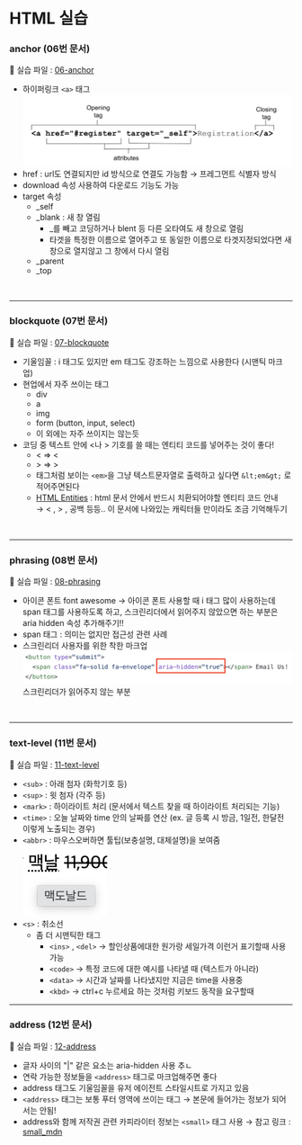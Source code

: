 # HTML 실습

### anchor (06번 문서)
:link: 실습 파일 : [06-anchor](https://github.com/songyi225/html-css/blob/student/06-anchor.html)

- 하이퍼링크 `<a>` 태그
  ![href](./html_images/06-anchor02.png)
- href : url도 연결되지만 id 방식으로 연결도 가능함 → 프레그먼트 식별자 방식
- download 속성 사용하여 다운로드 기능도 가능
- target 속성
    - _self
    - _blank : 새 창 열림
        - _를 빼고 코딩하거나 blent 등 다른 오타여도 새 창으로 열림
        - 타겟을 특정한 이름으로 열어주고 또 동일한 이름으로 타겟지정되었다면 새창으로 열지않고 그 창에서 다시 열림
    - _parent
    - _top

<br/>

---
### blockquote (07번 문서)
:link: 실습 파일 : [07-blockquote](https://github.com/songyi225/html-css/blob/student/07-blockquote-br.html)


- 기울임꼴 : i 태그도 있지만 em 태그도 강조하는 느낌으로 사용한다 (시맨틱 마크업)
- 현업에서 자주 쓰이는 태그
  - div
  - a
  - img
  - form (button, input, select)
  - 이 외에는 자주 쓰이지는 않는듯
- 코딩 중 텍스트 안에 <나 > 기호를 쓸 때는 엔티티 코드를 넣어주는 것이 좋다!
   - &lt; ⇒ <
   - &gt; ⇒ >
   - 태그처럼 보이는 `<em>`을 그냥 텍스트문자열로 출력하고 싶다면 `&lt;em&gt;` 로 적어주면된다
   -  [HTML Entities](https://www.w3schools.com/html/html_entities.asp) : html 문서 안에서 반드시 치환되어야할 엔티티 코드 안내 <br/> → < , > , 공백 등등.. 이 문서에 나와있는 캐릭터들 만이라도 조금 기억해두기

<br/>

---

### phrasing (08번 문서)
:link: 실습 파일 : [08-phrasing](https://github.com/songyi225/html-css/blob/student/08-phrasing-element.html)


- 아이콘 폰트 font awesome → 아이콘 폰트 사용할 때 i 태그 많이 사용하는데 span 태그를 사용하도록 하고, 스크린리더에서 읽어주지 않았으면 하는 부분은 aria hidden 속성 추가해주기!!
- span 태그 : 의미는 없지만 접근성 관련 사례
- 스크린리더 사용자를 위한 착한 마크업
<br/>![phrasing2](./html_images/08-phrasing-element02.png)
<br/>스크린리더가 읽어주지 않는 부분

<br/>

---

### text-level (11번 문서)
:link: 실습 파일 : [11-text-level](https://github.com/songyi225/html-css/blob/student/11-text-level-element.html)

- `<sub>` : 아래 첨자 (화학기호 등)
- `<sup>` : 윗 첨자 (각주 등)
- `<mark>` : 하이라이트 처리 (문서에서 텍스트 찾을 때 하이라이트 처리되는 기능)
- `<time>` : 오늘 날짜와 time 안의 날짜를 연산 (ex. 글 등록 시 방금, 1일전, 한달전 이렇게 노출되는 경우)
- `<abbr>` : 마우스오버하면 툴팁(보충설명, 대체설명)을 보여줌
<br/>![abbr](./html_images/11-text-level.png)
- `<s>` : 취소선
    - 좀 더 시맨틱한 태그
      - `<ins>` , `<del>` → 할인상품에대한 원가랑 세일가격 이런거 표기할때 사용 가능
      - `<code>` → 특정 코드에 대한 예시를 나타낼 때 (텍스트가 아니라)
      - `<data>` → 시간과 날짜를 나타냈지만 지금은 time을 사용중
      - `<kbd>` → ctrl+c 누르세요 하는 것처럼 키보드 동작을 요구할때

---

### address (12번 문서)
:link: 실습 파일 : [12-address](https://github.com/songyi225/html-css/blob/student/12-address.html)

- 글자 사이의 "|" 같은 요소는 aria-hidden 사용 추ㄴ
- 연락 가능한 정보들을 `<address>` 태그로 마크업해주면 좋다
- address 태그도 기울임꼴을 유저 에이전트 스타일시트로 가지고 있음
- `<address>` 태그는 보통 푸터 영역에 쓰이는 태그 → 본문에 들어가는 정보가 되어서는 안됨!
- address와 함께 저작권 관련 카피라이터 정보는 `<small>` 태그 사용 → 참고 링크 : [small_mdn](https://developer.mozilla.org/ko/docs/Web/HTML/Element/small)